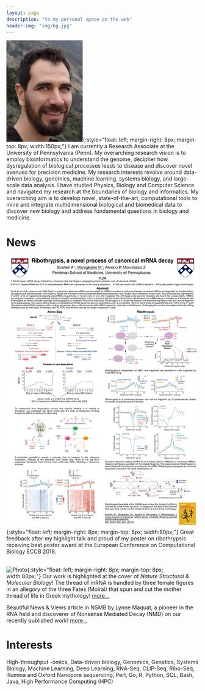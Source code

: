 ```yaml
---
layout: page
description: "to my personal space on the web"
header-img: "img/bg.jpg"
---
```


![Photo](img/me.jpg){:style="float: left; margin-right: 8px; margin-top: 8px; width:150px;"}
I am currently a Research Associate at the University of Pennsylvania (Penn).
My overarching research vision is to employ bioinformatics to understand the
genome, decipher how dysregulation of biological processes leads to disease and
discover novel avenues for precision medicine. My research interests revolve
around data-driven biology, genomics, machine learning, systems biology, and
large-scale data analysis. I have studied Physics, Biology and Computer
Science and navigated my research at the boundaries of biology and
informatics. My overarching aim is to develop novel, state-of-the-art,
computational tools to mine and integrate multidimensional biological and
biomedical data to discover new biology and address fundamental questions in
biology and medicine.

# News
![Photo](./img/ribothrypsis_poster_eccb2018.png){:style="float: left; margin-right: 8px; margin-top: 8px; width:80px;"}
Great feedback after my highlight talk and proud of my poster on ribothrypsis
receiving best poster award at the European Conference on Computational
Biology ECCB 2018.
<br> <br>

![Photo](https://media.springernature.com/w300/springer-static/cover-hires/journal/41594/25/4){:style="float: left; margin-right: 8px; margin-top: 8px; width:80px;"}
Our work is highlighted at the cover of *Nature Structural & Molecular
Biology*! The thread of mRNA is handled by three female figures in an allegory
of the three Fates (Moirai) that spun and cut the mother thread of life in
Greek mythology!
[more...](https://www.nature.com/nsmb/volumes/25/issues/4)

Beautiful News & Views article in NSMB by Lynne Maquat, a pioneer in the
RNA field and discoverer of Nonsense Mediated Decay (NMD) on our recently
published work!
[more...](https://dx.doi.org/10.1038/s41594-018-0048-2)

# Interests
High-throughput -omics, Data-driven biology, Genomics, Genetics, Systems
Biology, Machine Learning, Deep Learning, RNA-Seq, CLIP-Seq, Ribo-Seq, Illumina
and Oxford Nanopore sequencing, Perl, Go, R, Python, SQL, Bash, Java, High
Performance Computing (HPC)
